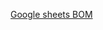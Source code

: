[Google sheets BOM](https://docs.google.com/spreadsheets/d/1Y8u4VvnOKpZM2juKKmH5xLTDWLO50xFtNPzKPBqWgMw/edit?usp=sharing "BOM")